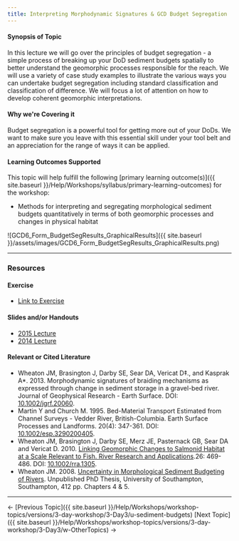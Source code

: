 ```yaml
---
title: Interpreting Morphodynamic Signatures & GCD Budget Segregation
---
```


#### Synopsis of Topic

In this lecture we will go over the principles of budget segregation - a simple process of breaking up your DoD sediment budgets spatially to better understand the geomorphic processes responsible for the reach. We will use a variety of case study examples to illustrate the various ways you can undertake budget segregation including standard classification and classification of difference. We will focus a lot of attention on how to develop coherent geomorphic interpretations.

#### Why we're Covering it

Budget segregation is a powerful tool for getting more out of your DoDs. We want to make sure you leave with this essential skill under your tool belt and an appreciation for the range of ways it can be applied.

#### Learning Outcomes Supported

This topic will help fulfill the following [primary learning outcome(s)]({{ site.baseurl }}/Help/Workshops/syllabus/primary-learning-outcomes) for the workshop:

- Methods for interpreting and segregating morphological sediment budgets quantitatively in terms of both geomorphic processes and changes in physical habitat

![GCD6_Form_BudgetSegResults_GraphicalResults]({{ site.baseurl }}/assets/images/GCD6_Form_BudgetSegResults_GraphicalResults.png)

------

### Resources

#### Exercise

- [Link to Exercise](http://gcd6help.joewheaton.org/tutorials--how-to/workshop-tutorials/v-morphodynamic-signatures-from-budget-segeregation)

#### Slides and/or Handouts

- [2015 Lecture](http://etalweb.joewheaton.org/etal_workshops/GCD/2015_USU/V_BudgetSegregation.pdf)
- [2014 Lecture](http://etal.usu.edu/GCD/Workshop/USACE_2012/Q_BudgetSegregation.pdf) 

#### Relevant or Cited Literature

- Wheaton JM, Brasington J, Darby SE, Sear DA, Vericat D‡., and Kasprak A*. 2013. Morphodynamic signatures of braiding mechanisms as expressed through change in sediment storage in a gravel-bed river. Journal of Geophysical Research - Earth Surface. DOI: [10.1002/jgrf.20060](http://dx.doi.org/10.1002/jgrf.20060).
- Martin Y and Church M. 1995. Bed-Material Transport Estimated from Channel Surveys - Vedder River, British-Columbia. Earth Surface Processes and Landforms. 20(4): 347-361. DOI: [10.1002/esp.3290200405](http://dx.doi.org/10.1002/esp.3290200405).
- Wheaton JM, Brasington J, Darby SE, Merz JE, Pasternack GB, Sear DA and Vericat D. 2010. [Linking Geomorphic Changes to Salmonid Habitat at a Scale Relevant to Fish. River Research and Applications](http://www.joewheaton.org/Home/research/paper-downloads/Wheaton_EcohydraulicSI_RRA.pdf).26: 469-486. DOI: [10.1002/rra.1305](http://dx.doi.org/10.1002/rra.1305).
- Wheaton JM. 2008. [Uncertainty in Morphological Sediment Budgeting of Rivers](http://www.joewheaton.org/Home/research/projects-1/morphological-sediment-budgeting/phdthesis). Unpublished PhD Thesis, University of Southampton, Southampton, 412 pp. Chapters 4 & 5.

------

← [Previous Topic]({{ site.baseurl }}/Help/Workshops/workshop-topics/versions/3-day-workshop/3-Day3/u-sediment-budgets)           [Next Topic]({{ site.baseurl }}/Help/Workshops/workshop-topics/versions/3-day-workshop/3-Day3/w-OtherTopics) →